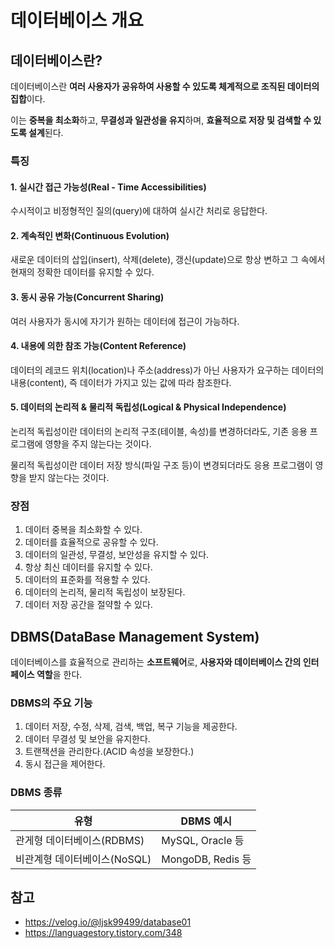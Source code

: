 # 데이터베이스 개요
## 데이터베이스란?
데이터베이스란 **여러 사용자가 공유하여 사용할 수 있도록 체계적으로 조직된 데이터의 집합**이다.

이는 **중복을 최소화**하고, **무결성과 일관성을 유지**하며, **효율적으로 저장 및 검색할 수 있도록 설계**된다.

### 특징
#### 1. 실시간 접근 가능성(Real - Time Accessibilities)
수시적이고 비정형적인 질의(query)에 대하여 실시간 처리로 응답한다.

#### 2. 계속적인 변화(Continuous Evolution)
새로운 데이터의 삽입(insert), 삭제(delete), 갱신(update)으로 항상 변하고 그 속에서 현재의 정확한 데이터를 유지할 수 있다.

#### 3. 동시 공유 가능(Concurrent Sharing)
여러 사용자가 동시에 자기가 원하는 데이터에 접근이 가능하다.

#### 4. 내용에 의한 참조 가능(Content Reference)
데이터의 레코드 위치(location)나 주소(address)가 아닌 사용자가 요구하는 데이터의 내용(content), 즉 데이터가 가지고 있는 값에 따라 참조한다.

#### 5. 데이터의 논리적 & 물리적 독립성(Logical & Physical Independence)
논리적 독립성이란 데이터의 논리적 구조(테이블, 속성)를 변경하더라도, 기존 응용 프로그램에 영향을 주지 않는다는 것이다.

물리적 독립성이란 데이터 저장 방식(파일 구조 등)이 변경되더라도 응용 프로그램이 영향을 받지 않는다는 것이다.

### 장점

1. 데이터 중복을 최소화할 수 있다.
2. 데이터를 효율적으로 공유할 수 있다.
3. 데이터의 일관성, 무결성, 보안성을 유지할 수 있다.
4. 항상 최신 데이터를 유지할 수 있다.
5. 데이터의 표준화를 적용할 수 있다.
6. 데이터의 논리적, 물리적 독립성이 보장된다.
7. 데이터 저장 공간을 절약할 수 있다.

## DBMS(DataBase Management System)
데이터베이스를 효율적으로 관리하는 **소프트웨어**로, **사용자와 데이터베이스 간의 인터페이스 역할**을 한다.

### DBMS의 주요 기능

1. 데이터 저장, 수정, 삭제, 검색, 백업, 복구 기능을 제공한다.
2. 데이터 무결성 및 보안을 유지한다.
3. 트랜잭션을 관리한다.(ACID 속성을 보장한다.)
4. 동시 접근을 제어한다.

### DBMS 종류

|유형|DBMS 예시|
|---|---|
|관게형 데이터베이스(RDBMS)|MySQL, Oracle 등|
|비관계형 데이터베이스(NoSQL)|MongoDB, Redis 등|

## 참고
- https://velog.io/@ljsk99499/database01
- https://languagestory.tistory.com/348
